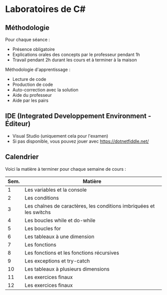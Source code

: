 # Laboratoires de C#

## Méthodologie

Pour chaque séance :
- Présence obligatoire
- Explications orales des concepts par le professeur pendant 1h
- Travail pendant 2h durant les cours et à terminer à la maison

Méthodologie d'apprentissage :
- Lecture de code
- Production de code
- Auto-correction avec la solution
- Aide du professeur
- Aide par les pairs

## IDE (Integrated Developpement Environment - Éditeur)

- Visual Studio (uniquement cela pour l'examen)
- Si pas disponible, vous pouvez jouer avec https://dotnetfiddle.net/

## Calendrier

Voici la matière à terminer pour chaque semaine de cours :

| Sem. | Matière                                                             |
| ---- | ------------------------------------------------------------------- |
| 1    | Les variables et la console                                         |
| 2    | Les conditions                                                      |
| 3    | Les chaînes de caractères, les conditions imbriquées et les switchs |
| 4    | Les boucles while et do-while                                       |
| 5    | Les boucles for                                                     |
| 6    | Les tableaux à une dimension                                        |
| 7    | Les fonctions                                                       |
| 8    | Les fonctions et les fonctions récursives                           |
| 9    | Les exceptions et try-catch                                         |
| 10   | Les tableaux à plusieurs dimensions                                 |
| 11   | Les exercices finaux                                                |
| 12   | Les exercices finaux                                                |

 